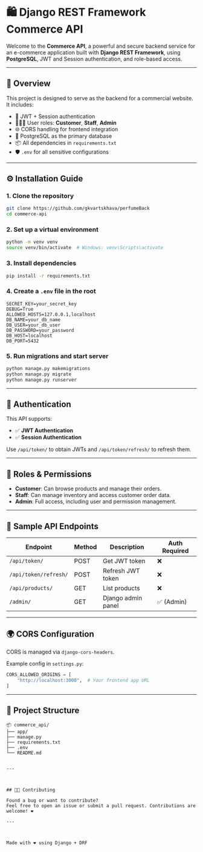 # 🛍️ Django REST Framework Commerce API

Welcome to the **Commerce API**, a powerful and secure backend service for an e-commerce application built with **Django REST Framework**, using **PostgreSQL**, JWT and Session authentication, and role-based access.

---

## 🎯 Overview

This project is designed to serve as the backend for a commercial website. It includes:

- 🔐 JWT + Session authentication
- 🧑‍🤝‍🧑 User roles: **Customer**, **Staff**, **Admin**
- 🌐 CORS handling for frontend integration
- 🐘 PostgreSQL as the primary database
- 📦 All dependencies in `requirements.txt`
- 🛡️ `.env` for all sensitive configurations

---

## ⚙️ Installation Guide

### 1. Clone the repository

```bash
git clone https://github.com/gkvartskhava/perfumeBack
cd commerce-api
```

### 2. Set up a virtual environment

```bash
python -m venv venv
source venv/bin/activate  # Windows: venv\Scripts\activate
```

### 3. Install dependencies

```bash
pip install -r requirements.txt
```

### 4. Create a `.env` file in the root

```dotenv
SECRET_KEY=your_secret_key
DEBUG=True
ALLOWED_HOSTS=127.0.0.1,localhost
DB_NAME=your_db_name
DB_USER=your_db_user
DB_PASSWORD=your_password
DB_HOST=localhost
DB_PORT=5432
```

### 5. Run migrations and start server

```bash
python manage.py makemigrations
python manage.py migrate
python manage.py runserver
```

---

## 🔐 Authentication

This API supports:

- ✅ **JWT Authentication**
- ✅ **Session Authentication**

Use `/api/token/` to obtain JWTs and `/api/token/refresh/` to refresh them.

---

## 👥 Roles & Permissions

- **Customer**: Can browse products and manage their orders.
- **Staff**: Can manage inventory and access customer order data.
- **Admin**: Full access, including user and permission management.

---

## 🔗 Sample API Endpoints

| Endpoint                | Method | Description                  | Auth Required |
|-------------------------|--------|------------------------------|---------------|
| `/api/token/`           | POST   | Get JWT token                | ❌            |
| `/api/token/refresh/`   | POST   | Refresh JWT token            | ❌            |
| `/api/products/`        | GET    | List products                | ❌            |
| `/admin/`               | GET    | Django admin panel           | ✅ (Admin)    |

---

## 🌍 CORS Configuration

CORS is managed via `django-cors-headers`.

Example config in `settings.py`:
```python
CORS_ALLOWED_ORIGINS = [
    "http://localhost:3000",  # Your frontend app URL
]
```

---

## 📁 Project Structure

```
📦 commerce_api/
├── app/
├── manage.py
├── requirements.txt
├── .env
└── README.md


---



## 👨‍💻 Contributing

Found a bug or want to contribute?  
Feel free to open an issue or submit a pull request. Contributions are welcome! ❤️

---



Made with ❤️ using Django + DRF  